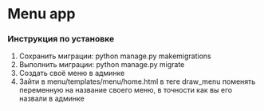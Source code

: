 <h1>Menu app</h2>

<h3>Инструкция по установке</h3>
<ol>
<li>Сохранить миграции: python manage.py makemigrations</li>
<li>Выполнить миграции: python manage.py migrate</li>
<li>Создать своё меню в админке</li>
<li>Зайти в menu/templates/menu/home.html в теге draw_menu поменять переменную на название своего меню, в точности как вы его назвали в админке</li>
</ol>
